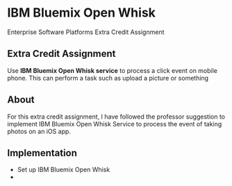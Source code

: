 # IBM Bluemix Open Whisk 
Enterprise Software Platforms Extra Credit Assignment

## Extra Credit Assignment
Use **IBM Bluemix Open Whisk service** to process a click event on mobile phone. This can perform a task such as upload a picture or something

## About
For this extra credit assignment, I have followed the professor suggestion to implement IBM Bluemix Open Whisk Service to process the event of taking photos on an iOS app.

## Implementation
- Set up IBM Bluemix Open Whisk
- 


